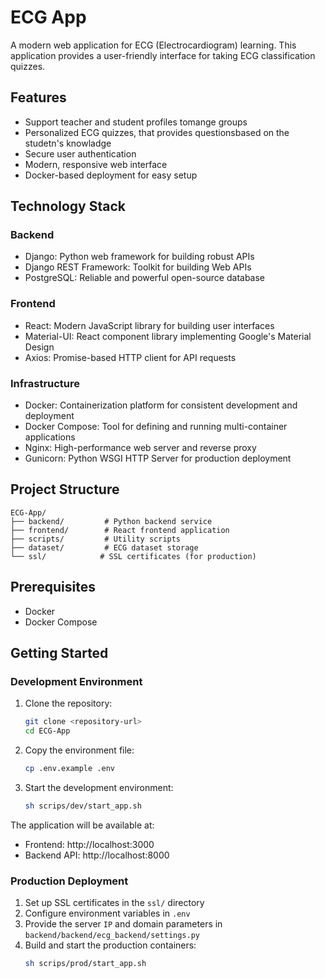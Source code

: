 # ECG App

A modern web application for ECG (Electrocardiogram) learning. This application provides a user-friendly interface for taking ECG classification quizzes.

## Features

- Support teacher and student profiles tomange groups 
- Personalized ECG quizzes, that provides questionsbased on the studetn's knowladge
- Secure user authentication
- Modern, responsive web interface
- Docker-based deployment for easy setup

## Technology Stack

### Backend
- Django: Python web framework for building robust APIs
- Django REST Framework: Toolkit for building Web APIs
- PostgreSQL: Reliable and powerful open-source database

### Frontend
- React: Modern JavaScript library for building user interfaces
- Material-UI: React component library implementing Google's Material Design
- Axios: Promise-based HTTP client for API requests

### Infrastructure
- Docker: Containerization platform for consistent development and deployment
- Docker Compose: Tool for defining and running multi-container applications
- Nginx: High-performance web server and reverse proxy
- Gunicorn: Python WSGI HTTP Server for production deployment


## Project Structure

```
ECG-App/
├── backend/         # Python backend service
├── frontend/        # React frontend application
├── scripts/         # Utility scripts
├── dataset/         # ECG dataset storage
└── ssl/            # SSL certificates (for production)
```

## Prerequisites

- Docker
- Docker Compose


## Getting Started

### Development Environment

1. Clone the repository:
   ```bash
   git clone <repository-url>
   cd ECG-App
   ```

2. Copy the environment file:
   ```bash
   cp .env.example .env
   ```

3. Start the development environment:
   ```bash
   sh scrips/dev/start_app.sh
   ```

The application will be available at:
- Frontend: http://localhost:3000
- Backend API: http://localhost:8000

### Production Deployment

1. Set up SSL certificates in the `ssl/` directory
2. Configure environment variables in `.env`
3. Provide the server `IP` and domain parameters in `backend/backend/ecg_backend/settings.py` 
4. Build and start the production containers:
   ```bash
   sh scrips/prod/start_app.sh
   ```
